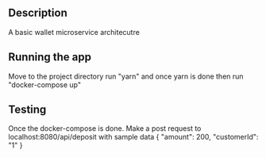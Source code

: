## Description

A basic wallet microservice architecutre

## Running the app
Move to the project directory
run "yarn" and
once yarn is done then run "docker-compose up"

## Testing
Once the docker-compose is done.
Make a post request to localhost:8080/api/deposit with sample data
{
    "amount": 200,
    "customerId": "1"
}
